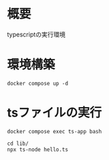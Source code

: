 # 概要

typescriptの実行環境

# 環境構築

```
docker compose up -d
```

# tsファイルの実行

```
docker compose exec ts-app bash
```

```
cd lib/
npx ts-node hello.ts 
```